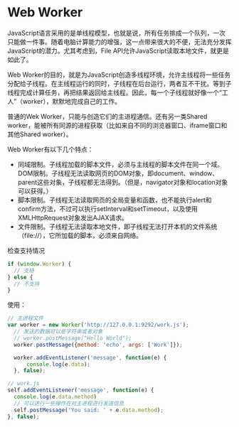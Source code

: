 # Web Worker

JavaScript语言采用的是单线程模型，也就是说，所有任务排成一个队列，一次只能做一件事。随着电脑计算能力的增强，这一点带来很大的不便，无法充分发挥JavaScript的潜力。尤其考虑到，File API允许JavaScript读取本地文件，就更是如此了。

Web Worker的目的，就是为JavaScript创造多线程环境，允许主线程将一些任务分配给子线程。在主线程运行的同时，子线程在后台运行，两者互不干扰。等到子线程完成计算任务，再把结果返回给主线程。因此，每一个子线程就好像一个“工人”（worker），默默地完成自己的工作。

普通的Wek Worker，只能与创造它们的主进程通信。还有另一类Shared worker，能被所有同源的进程获取（比如来自不同的浏览器窗口、iframe窗口和其他Shared worker）。

Web Worker有以下几个特点：

- 同域限制。子线程加载的脚本文件，必须与主线程的脚本文件在同一个域。
DOM限制。子线程无法读取网页的DOM对象，即document、window、parent这些对象，子线程都无法得到。（但是，navigator对象和location对象可以获得。）
- 脚本限制。子线程无法读取网页的全局变量和函数，也不能执行alert和confirm方法，不过可以执行setInterval和setTimeout，以及使用XMLHttpRequest对象发出AJAX请求。
- 文件限制。子线程无法读取本地文件，即子线程无法打开本机的文件系统（file://），它所加载的脚本，必须来自网络。

检查支持情况

```js
if (window.Worker) {
  // 支持
} else {
  // 不支持
}
```

使用：

```js
// 主进程文件
var worker = new Worker('http://127.0.0.1:9292/work.js');
  // 发送的数据可以是字符串或者对象
  // worker.postMessage("Hello World");
  worker.postMessage({method: 'echo', args: ['Work']});

  worker.addEventListener('message', function(e) {
      console.log(e.data);
  }, false);

// work.js
self.addEventListener('message', function(e) {
  console.log(e.data.method)
  // 可以进行一些操作在对主进程进行发送信息   
  self.postMessage('You said: ' + e.data.method);
}, false);